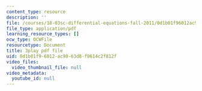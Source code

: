 ```yaml
---
content_type: resource
description: ''
file: /courses/18-03sc-differential-equations-fall-2011/0d1b01f96012ac9063d8f9614c2f812f_heBvViSi9xQ.pdf
file_type: application/pdf
learning_resource_types: []
ocw_type: OCWFile
resourcetype: Document
title: 3play pdf file
uid: 0d1b01f9-6012-ac90-63d8-f9614c2f812f
video_files:
  video_thumbnail_file: null
video_metadata:
  youtube_id: null
---
```

